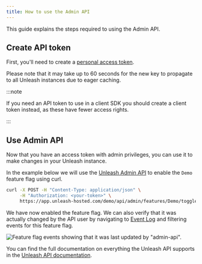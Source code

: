 ```yaml
---
title: How to use the Admin API
---
```


This guide explains the steps required to using the Admin API.

## Create API token

First, you'll need to create a [personal access token](/reference/api-tokens-and-client-keys.mdx#personal-access-tokens).

Please note that it may take up to 60 seconds for the new key to propagate to all Unleash instances due to eager caching.

:::note

If you need an API token to use in a client SDK you should create a client token instead, as these have fewer access rights.

:::

## Use Admin API

Now that you have an access token with admin privileges, you can use it to make changes in your Unleash instance.

In the example below we will use the [Unleash Admin API](/reference/api/legacy/unleash/admin/features.md) to enable the `Demo` feature flag using curl.

```sh
curl -X POST -H "Content-Type: application/json" \
     -H "Authorization: <your-token>" \
     https://app.unleash-hosted.com/demo/api/admin/features/Demo/toggle/on
```

We have now enabled the feature flag. We can also verify that it was actually changed by the API user by navigating to [Event Log](/reference/events#event-log) and filtering events for this feature flag.

![Feature flag events showing that it was last updated by "admin-api".](/img/api_access_history.png)

You can find the full documentation on everything the Unleash API supports in the [Unleash API documentation](/reference/api/legacy/unleash/admin/features.md).
